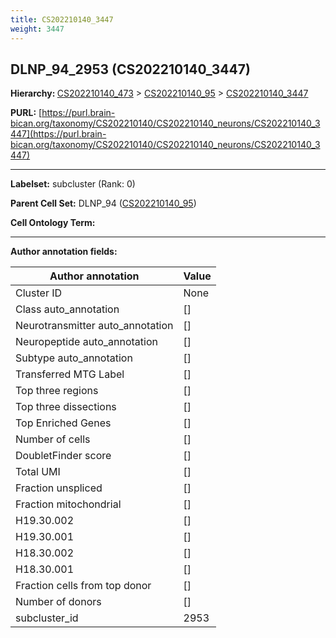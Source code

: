 ```yaml
---
title: CS202210140_3447
weight: 3447
---
```

## DLNP_94_2953 (CS202210140_3447)
<b>Hierarchy: </b>
[CS202210140_473](../CS202210140_473) >
[CS202210140_95](../CS202210140_95) >
[CS202210140_3447](../CS202210140_3447)

**PURL:** [https://purl.brain-bican.org/taxonomy/CS202210140/CS202210140_neurons/CS202210140_3447](https://purl.brain-bican.org/taxonomy/CS202210140/CS202210140_neurons/CS202210140_3447)

---


**Labelset:** subcluster (Rank: 0)

**Parent Cell Set:** DLNP_94 ([CS202210140_95](../CS202210140_95))



**Cell Ontology Term:** 

[MARKER GENES.]: #


---

[TRANSFERRED ANNOTATIONS.]: #


[AUTHOR ANNOTATION FIELDS.]: #


**Author annotation fields:**

| Author annotation | Value |
|-------------------|-------|
|Cluster ID|None|
|Class auto_annotation|[]|
|Neurotransmitter auto_annotation|[]|
|Neuropeptide auto_annotation|[]|
|Subtype auto_annotation|[]|
|Transferred MTG Label|[]|
|Top three regions|[]|
|Top three dissections|[]|
|Top Enriched Genes|[]|
|Number of cells|[]|
|DoubletFinder score|[]|
|Total UMI|[]|
|Fraction unspliced|[]|
|Fraction mitochondrial|[]|
|H19.30.002|[]|
|H19.30.001|[]|
|H18.30.002|[]|
|H18.30.001|[]|
|Fraction cells from top donor|[]|
|Number of donors|[]|
|subcluster_id|2953|
